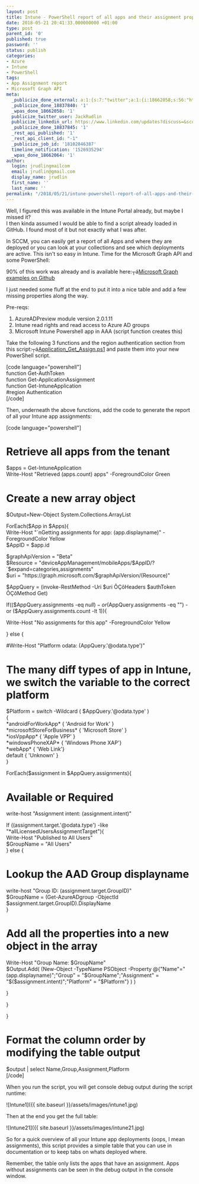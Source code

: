 ```yaml
---
layout: post
title: Intune - PowerShell report of all apps and their assignment properties
date: 2018-05-21 20:41:33.000000000 +01:00
type: post
parent_id: '0'
published: true
password: ''
status: publish
categories:
- Azure
- Intune
- PowerShell
tags:
- App Assignment report
- Microsoft Graph API
meta:
  _publicize_done_external: a:1:{s:7:"twitter";a:1:{i:18662058;s:56:"https://twitter.com/JackRudlin/status/998665128697622528";}}
  _publicize_done_18837840: '1'
  _wpas_done_18662058: '1'
  publicize_twitter_user: JackRudlin
  publicize_linkedin_url: https://www.linkedin.com/updates?discuss=&scope=13673999&stype=M&topic=6404430823294062592&type=U&a=tAzM
  _publicize_done_18837845: '1'
  _rest_api_published: '1'
  _rest_api_client_id: "-1"
  _publicize_job_id: '18102846387'
  timeline_notification: '1526935294'
  _wpas_done_18662064: '1'
author:
  login: jrudlingmailcom
  email: jrudlin@gmail.com
  display_name: jrudlin
  first_name: ''
  last_name: ''
permalink: "/2018/05/21/intune-powershell-report-of-all-apps-and-their-assignment-properties/"
---
```

Well, I figured this was available in the Intune Portal already, but maybe I missed it?  
I then kinda assumed I would be able to find a script already loaded in GitHub. I found most of it but not exactly what I was after.

In SCCM, you can easily get a report of all Apps and where they are deployed or you can look at your collections and see which deployments are active. This isn't so easy in Intune. Time for the Microsoft Graph API and some PowerShell:

90% of this work was already and is available here:┬á[Microsoft Graph examples on Github](https://github.com/microsoftgraph/powershell-intune-samples/tree/master/Applications)

I just needed some fluff at the end to put it into a nice table and add a few missing properties along the way.

Pre-reqs:

1. AzureADPreview module version 2.0.1.11
2. Intune read rights and read access to Azure AD groups
3. Microsoft Intune Powershell app in AAA (script function creates this)

Take the following 3 functions and the region authentication section from this script:┬á[Application\_Get\_Assign.ps1](https://github.com/microsoftgraph/powershell-intune-samples/blob/master/Applications/Application_Get_Assign.ps1) and paste them into your new PowerShell script.

[code language="powershell"]  
function Get-AuthToken  
function Get-ApplicationAssignment  
function Get-IntuneApplication  
#region Authentication  
[/code]

Then, underneath the above functions, add the code to generate the report of all your Intune app assignments:

[code language="powershell"]  
# Retrieve all apps from the tenant  
$apps = Get-IntuneApplication  
Write-Host "Retrieved $($apps.count) apps" -ForegroundColor Green

# Create a new array object  
$Output=New-Object System.Collections.ArrayList

ForEach($App in $Apps){  
 Write-Host "`nGetting assignments for app: $($app.displayname)" -ForegroundColor Yellow  
 $AppID = $app.id

$graphApiVersion = "Beta"  
 $Resource = "deviceAppManagement/mobileApps/$AppID/?`$expand=categories,assignments"  
 $uri = "https://graph.microsoft.com/$graphApiVersion/$($Resource)"

$AppQuery = (invoke-RestMethod -Uri $uri ÔÇôHeaders $authToken ÔÇôMethod Get)

If(($AppQuery.assignments -eq $null) -or ($AppQuery.assignments -eq "") -or ($AppQuery.assignments.count -lt 1)){

Write-Host "No assignments for this app" -ForegroundColor Yellow

} else {

#Write-Host "Platform odata: $($AppQuery.'@odata.type')"

# The many diff types of app in Intune, we switch the variable to the correct platform

$Platform = switch -Wildcard ( $AppQuery.'@odata.type' )  
 {  
 \*androidForWorkApp\* { 'Android for Work' }  
 \*microsoftStoreForBusiness\* { 'Microsoft Store' }  
 \*iosVppApp\* { 'Apple VPP' }  
 \*windowsPhoneXAP\* { 'Windows Phone XAP'}  
 \*webApp\* { 'Web Link'}  
 default { 'Unknown' }  
 }

ForEach($assignment in $AppQuery.assignments){  
 # Available or Required  
 write-host "Assignment intent: $($assignment.intent)"

If ($($assignment.target.'@odata.type') -like "\*allLicensedUsersAssignmentTarget"){  
 Write-Host "Published to All Users"  
 $GroupName = "All Users"  
 } else {  
 # Lookup the AAD Group displayname  
 write-host "Group ID: $($assignment.target.GroupID)"  
 $GroupName = (Get-AzureADgroup -ObjectId $assignment.target.GroupID).DisplayName  
 }

# Add all the properties into a new object in the array  
 Write-Host "Group Name: $GroupName"  
 $Output.Add( (New-Object -TypeName PSObject -Property @{"Name"="$($app.displayname)";"Group" = "$GroupName";"Assignment" = "$($assignment.intent)";"Platform" = "$Platform"} ) )

}

}

}

# Format the column order by modifying the table output  
$output | select Name,Group,Assignment,Platform  
[/code]

When you run the script, you will get console debug output during the script runtime:

![Intune1]({{ site.baseurl }}/assets/images/intune1.jpg)

Then at the end you get the full table:

![Intune21]({{ site.baseurl }}/assets/images/intune21.jpg)

So for a quick overview of all your Intune app deployments (oops, I mean assignments), this script provides a simple table that you can use in documentation or to keep tabs on whats deployed where.

Remember, the table only lists the apps that have an assignment. Apps without assignments can be seen in the debug output in the console window.

